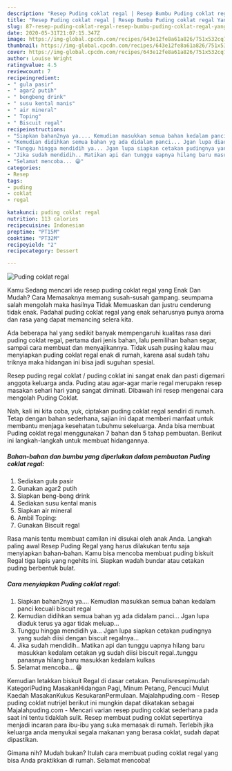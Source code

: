 ```yaml
---
description: "Resep Puding coklat regal | Resep Bumbu Puding coklat regal Yang Menggugah Selera"
title: "Resep Puding coklat regal | Resep Bumbu Puding coklat regal Yang Menggugah Selera"
slug: 87-resep-puding-coklat-regal-resep-bumbu-puding-coklat-regal-yang-menggugah-selera
date: 2020-05-31T21:07:15.347Z
image: https://img-global.cpcdn.com/recipes/643e12fe8a61a826/751x532cq70/puding-coklat-regal-foto-resep-utama.jpg
thumbnail: https://img-global.cpcdn.com/recipes/643e12fe8a61a826/751x532cq70/puding-coklat-regal-foto-resep-utama.jpg
cover: https://img-global.cpcdn.com/recipes/643e12fe8a61a826/751x532cq70/puding-coklat-regal-foto-resep-utama.jpg
author: Louise Wright
ratingvalue: 4.5
reviewcount: 7
recipeingredient:
- " gula pasir"
- " agar2 putih"
- " bengbeng drink"
- " susu kental manis"
- " air mineral"
- " Toping"
- " Biscuit regal"
recipeinstructions:
- "Siapkan bahan2nya ya.... Kemudian masukkan semua bahan kedalam panci kecuali biscuit regal"
- "Kemudian didihkan semua bahan yg ada didalam panci... Jgan lupa diaduk terus ya agar tidak meluap..."
- "Tunggu hingga mendidih ya... Jgan lupa siapkan cetakan pudingnya yang sudah diisi dengan biscuit regalnya..."
- "Jika sudah mendidih.. Matikan api dan tunggu uapnya hilang baru masukkan kedalam cetakan yg sudah diisi biscuit regal..tunggu panasnya hilang baru masukkan kedalam kulkas"
- "Selamat mencoba... 😁"
categories:
- Resep
tags:
- puding
- coklat
- regal

katakunci: puding coklat regal 
nutrition: 113 calories
recipecuisine: Indonesian
preptime: "PT15M"
cooktime: "PT32M"
recipeyield: "2"
recipecategory: Dessert

---
```



![Puding coklat regal](https://img-global.cpcdn.com/recipes/643e12fe8a61a826/751x532cq70/puding-coklat-regal-foto-resep-utama.jpg)

Kamu Sedang mencari ide resep puding coklat regal yang Enak Dan Mudah? Cara Memasaknya memang susah-susah gampang. seumpama salah mengolah maka hasilnya Tidak Memuaskan dan justru cenderung tidak enak. Padahal puding coklat regal yang enak seharusnya punya aroma dan rasa yang dapat memancing selera kita.

Ada beberapa hal yang sedikit banyak mempengaruhi kualitas rasa dari puding coklat regal, pertama dari jenis bahan, lalu pemilihan bahan segar, sampai cara membuat dan menyajikannya. Tidak usah pusing kalau mau menyiapkan puding coklat regal enak di rumah, karena asal sudah tahu triknya maka hidangan ini bisa jadi suguhan spesial.

Resep puding regal coklat / puding coklat ini sangat enak dan pasti digemari anggota keluarga anda. Puding atau agar-agar marie regal merupakn resep masakan sehari hari yang sangat diminati. Dibawah ini resep mengenai cara mengolah Puding Coklat.


Nah, kali ini kita coba, yuk, ciptakan puding coklat regal sendiri di rumah. Tetap dengan bahan sederhana, sajian ini dapat memberi manfaat untuk membantu menjaga kesehatan tubuhmu sekeluarga. Anda bisa membuat Puding coklat regal menggunakan 7 bahan dan 5 tahap pembuatan. Berikut ini langkah-langkah untuk membuat hidangannya.

<!--inarticleads1-->

##### Bahan-bahan dan bumbu yang diperlukan dalam pembuatan Puding coklat regal:

1. Sediakan  gula pasir
1. Gunakan  agar2 putih
1. Siapkan  beng-beng drink
1. Sediakan  susu kental manis
1. Siapkan  air mineral
1. Ambil  Toping:
1. Gunakan  Biscuit regal


Rasa manis tentu membuat camilan ini disukai oleh anak Anda. Langkah paling awal Resep Puding Regal yang harus dilakukan tentu saja menyiapkan bahan-bahan. Kamu bisa mencoba membuat puding biskuit Regal tiga lapis yang ngehits ini. Siapkan wadah bundar atau cetakan puding berbentuk bulat. 

<!--inarticleads2-->

##### Cara menyiapkan Puding coklat regal:

1. Siapkan bahan2nya ya.... Kemudian masukkan semua bahan kedalam panci kecuali biscuit regal
1. Kemudian didihkan semua bahan yg ada didalam panci... Jgan lupa diaduk terus ya agar tidak meluap...
1. Tunggu hingga mendidih ya... Jgan lupa siapkan cetakan pudingnya yang sudah diisi dengan biscuit regalnya...
1. Jika sudah mendidih.. Matikan api dan tunggu uapnya hilang baru masukkan kedalam cetakan yg sudah diisi biscuit regal..tunggu panasnya hilang baru masukkan kedalam kulkas
1. Selamat mencoba... 😁


Kemudian letakkan biskuit Regal di dasar cetakan. Penulisresepimudah KategoriPuding MasakanHidangan Pagi, Minum Petang, Pencuci Mulut Kaedah MasakanKukus KesukaranPermulaan. Majalahpuding.com - Resep puding coklat nutrijel berikut ini mungkin dapat dikatakan sebagai Majalahpuding.com - Mencari varian resep puding coklat sederhana pada saat ini tentu tidaklah sulit. Resep membuat puding coklat sepertinya menjadi incaran para ibu-ibu yang suka memasak di rumah. Terlebih jika keluarga anda menyukai segala makanan yang berasa coklat, sudah dapat dipastikan. 

Gimana nih? Mudah bukan? Itulah cara membuat puding coklat regal yang bisa Anda praktikkan di rumah. Selamat mencoba!
